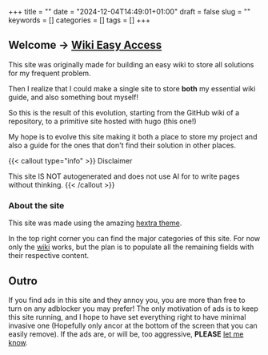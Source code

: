 +++
title = ""
date = "2024-12-04T14:49:01+01:00"
draft = false
slug = ""
keywords = []
categories = []
tags = []
+++

## Welcome → [Wiki Easy Access](wiki)

This site was originally made for building an easy wiki to store all solutions for my frequent problem.

Then I realize that I could make a single site to store **both** my essential wiki guide, and also something bout myself!

So this is the result of this evolution, starting from the GitHub wiki of a repository, to a primitive site hosted with hugo (this one!)

My hope is to evolve this site making it both a place to store my project and also a guide for the ones that don't find their solution in other places.

{{< callout type="info" >}}
Disclaimer

This site IS NOT autogenerated and does not use AI for to write pages without thinking.
{{< /callout >}}

### About the site

This site was made using the amazing [hextra theme](https://github.com/imfing/hextra).

In the top right corner you can find the major categories of this site. For now only the [wiki](wiki) works, but the plan is to populate all the remaining fields with their respective content.

## Outro

If you find ads in this site and they annoy you, you are more than free to turn on any adblocker you may prefer! The only motivation of ads is to keep this site running, and I hope to have set everything right to have minimal invasive one (Hopefully only ancor at the bottom of the screen that you can easily remove). If the ads are, or will be, too aggressive, **PLEASE** [let me know](https://github.com/CodeClimberNT/HowTo/issues).
